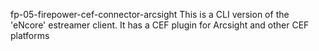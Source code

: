 fp-05-firepower-cef-connector-arcsight
This is a CLI version of the 'eNcore' estreamer client.  It has a CEF plugin for Arcsight and other CEF platforms
